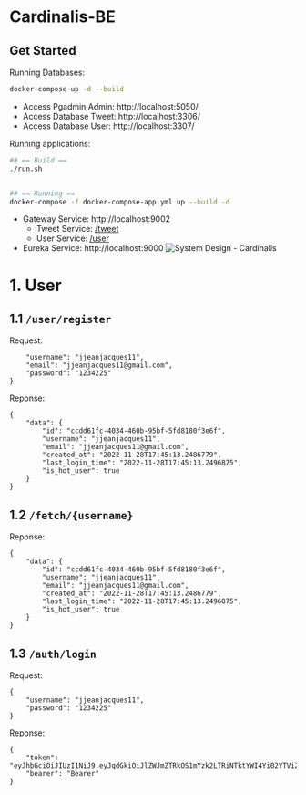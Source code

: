 # Cardinalis-BE
## Get Started

Running Databases:

``` bash
docker-compose up -d --build
```

- Access Pgadmin Admin: http://localhost:5050/
- Access Database Tweet: http://localhost:3306/
- Access Database User: http://localhost:3307/

Running applications:

``` bash
## == Build ==
./run.sh 


## == Running ==
docker-compose -f docker-compose-app.yml up --build -d
```

- Gateway Service: http://localhost:9002
  - Tweet Service: [/tweet](http://localhost:9002)
  - User Service: [/user](http://localhost:9002)
- Eureka Service: http://localhost:9000
![System Design - Cardinalis](https://user-images.githubusercontent.com/67695658/204201001-31fae380-3132-4845-9307-07b08d4147d5.png)

# 1. User

## 1.1 ```/user/register```
Request:
```{
    "username": "jjeanjacques11",
    "email": "jjeanjacques11@gmail.com",
    "password": "1234225"
}
```

Reponse: 

```
{
    "data": {
        "id": "ccdd61fc-4034-460b-95bf-5fd8180f3e6f",
        "username": "jjeanjacques11",
        "email": "jjeanjacques11@gmail.com",
        "created_at": "2022-11-28T17:45:13.2486779",
        "last_login_time": "2022-11-28T17:45:13.2496875",
        "is_hot_user": true
    }
}
```
## 1.2 ```/fetch/{username}```

Reponse: 
```
{
    "data": {
        "id": "ccdd61fc-4034-460b-95bf-5fd8180f3e6f",
        "username": "jjeanjacques11",
        "email": "jjeanjacques11@gmail.com",
        "created_at": "2022-11-28T17:45:13.2486779",
        "last_login_time": "2022-11-28T17:45:13.2496875",
        "is_hot_user": true
    }
}
```
## 1.3 ```/auth/login```
Request:
```
{
    "username": "jjeanjacques11",
    "password": "1234225"
}
```
Reponse: 
```
{
    "token": "eyJhbGciOiJIUzI1NiJ9.eyJqdGkiOiJlZWJmZTRkOS1mYzk2LTRiNTktYWI4Yi02YTViZDJjNDJkN2QiLCJpYXQiOjE2Njk2NDYwOTYsImV4cCI6MTY2OTczMjQ5Nn0.s848MeTQqBpdao1PJ4RJXNEUgOjuKhLlPBouX25c_uU",
    "bearer": "Bearer"
}
```

